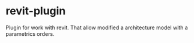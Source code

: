 revit-plugin
============

Plugin for work with revit. That allow modified a architecture model with a parametrics orders. 